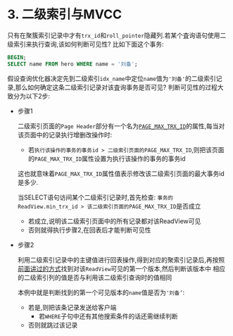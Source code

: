 # 3. 二级索引与MVCC

只有在聚簇索引记录中才有`trx_id`和`roll_pointer`隐藏列.若某个査询语句使用二级索引来执行查询,该如何判断可见性? 比如下面这个事务:

```sql
BEGIN;
SELECT name FROM hero WHERE name = '刘备';
```

假设查询优化器决定先到二级索引`idx_name`中定位`name`值为`'刘备'`的二级索引记录,那么如何确定这条二级索引记录对该査询事务是否可见?
判断可见性的过程大致分为以下2步:

- 步骤1

    二级索引页面的`Page Header`部分有一个名为[`PAGE_MAX_TRX_ID`](https://github.com/rayallen20/howDoesMySQLWork/blob/main/%E7%AC%AC5%E7%AB%A0%20%E7%9B%9B%E6%94%BE%E8%AE%B0%E5%BD%95%E7%9A%84%E5%A4%A7%E7%9B%92%E5%AD%90--InnoDB%E6%95%B0%E6%8D%AE%E9%A1%B5%E7%BB%93%E6%9E%84/5.%20Page%20Header(%E9%A1%B5%E9%9D%A2%E5%A4%B4%E9%83%A8).md)的属性,每当对该页面中的记录执行增删改操作时:
    
    - 若`执行该操作的事务的事务id > 二级索引页面的PAGE_MAX_TRX_ID`,则把该页面的`PAGE_MAX_TRX_ID`属性设置为执行该操作的事务的事务id
    
    这也就意味着`PAGE_MAX_TRX_ID`属性值表示修改该二级索引页面的最大事务id是多少.
    
    当SELECT语句访间某个二级索引记录时,首先检查: `事务的ReadView.min_trx_id > 该二级索引页面的PAGE_MAX_TRX_ID`是否成立
    
    - 若成立,说明该二级索引页面中的所有记录都对该ReadView可见
    - 否则就得执行步骤2,在回表后才能判断可见性

- 步骤2

    利用二级索引记录中的主键值进行回表操作,得到对应的聚索引记录后,再按照[前面讲过的方式](https://github.com/rayallen20/howDoesMySQLWork/blob/main/%E7%AC%AC21%E7%AB%A0%20%E4%B8%80%E6%9D%A1%E8%AE%B0%E5%BD%95%E7%9A%84%E5%A4%9A%E5%89%AF%E9%9D%A2%E5%AD%94--%E4%BA%8B%E5%8A%A1%E9%9A%94%E7%A6%BB%E7%BA%A7%E5%88%AB%E5%92%8CMVCC/3.%20MVCC%E5%8E%9F%E7%90%86/2.%20ReadView/0.%20%E6%A6%82%E8%BF%B0.md)找到对该`ReadView`可见的第一个版本,然后判断该版本中
    相应的二级索引列的值是否与利用该二级索引查询时的值相同
    
    本例中就是判断找到的第一个可见版本的`name`值是否为`'刘备’`:
    
    - 若是,则把该条记录发送给客户端
      - 若`WHERE`子句中还有其他搜索条件的话还需继续判断
    - 否则就跳过该记录
